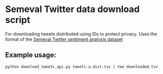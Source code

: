 Semeval Twitter data download script
====================

For downloading tweets distributed using IDs to protect privacy.  Uses the format of the [Semeval Twitter sentiment analysis dataset](http://www.cs.york.ac.uk/semeval-2013/task2/index.php?id=data)

Example usage:
--------------

	python download_tweets_api.py tweeti-a.dist.tsv | tee downloaded.tsv

